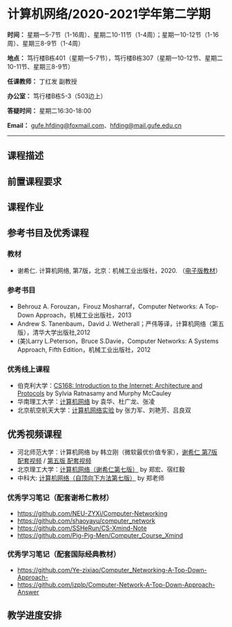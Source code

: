 # 计算机网络/2020-2021学年第二学期

**时间：** 星期一5-7节（1-16周）、星期二10-11节（1-4周）；星期一10-12节（1-16周）、星期三8-9节（1-4周）

**地点：** 笃行楼B栋401（星期一5-7节），笃行楼B栋307（星期一10-12节、星期二10-11节、星期三8-9节）

**任课教师：** 丁红发 副教授

**办公室：** 笃行楼B栋5-3（503边上）

**答疑时间：** 星期二16:30-18:00

**Email：** gufe.hfding@foxmail.com、hfding@mail.gufe.edu.cn

---

## 课程描述



## 前置课程要求



## 课程作业



## 参考书目及优秀课程

### 教材

- 谢希仁. 计算机网络, 第7版，北京：机械工业出版社，2020. （[电子版教材](https://github.com/linghuam/boutique-books/blob/master/b02-%E8%AE%A1%E7%AE%97%E6%9C%BA%E5%9F%BA%E6%9C%AC%E7%90%86%E8%AE%BA/%E8%AE%A1%E7%AE%97%E6%9C%BA%E7%BD%91%E7%BB%9C-%E7%AC%AC7%E7%89%88-%E8%B0%A2%E5%B8%8C%E4%BB%81.pdf)）

### 参考书目

- Behrouz A. Forouzan，Firouz Mosharraf，Computer Networks: A Top-Down Approach，机械工业出版社，2013
- Andrew S. Tanenbaum，David J. Wetherall；严伟等译，计算机网络（第五版），清华大学出版社,2012
-  (美)Larry L.Peterson，Bruce S.Davie，Computer Networks: A Systems Approach, Fifth Edition，机械工业出版社，2012

### 优秀线上课程

- 伯克利大学：[CS168: Introduction to the Internet: Architecture and Protocols](http://cs168.io/) by Sylvia Ratnasamy and Murphy McCauley
- 华南理工大学：[计算机网络](http://www.icourse163.org/course/SCUT-1002700002) by 袁华、杜广龙、张凌
- 北京航空航天大学：[计算机网络实验](http://www.icourse163.org/course/BUAA-1002744004) by 张力军、刘艳芳、吕良双

## 优秀视频课程

- 河北师范大学：计算机网络 by 韩立刚（微软最优价值专家），[谢希仁 第7版 配套视频](https://www.bilibili.com/video/BV1gV411h7r7)  / [第五版 配套视频](https://www.bilibili.com/video/BV1eV411h7Ei) 
- 北京理工大学：[计算机网络（谢希仁第七版）](https://www.bilibili.com/video/BV15E411K76A) by 郑宏、宿红毅
- 中科大: [计算机网络（自顶向下方法第七版）](https://www.bilibili.com/video/BV1JV411t7ow) by 郑老师

### 优秀学习笔记（配套谢希仁教材）

- https://github.com/NEU-ZYXi/Computer-Networking
- https://github.com/shaoyayu/computer_network
- https://github.com/SSHeRun/CS-Xmind-Note
- https://github.com/Pig-Pig-Men/Computer_Course_Xmind

### 优秀学习笔记（配套国际经典教材）

- https://github.com/Ye-zixiao/Computer_Networking-A-Top-Down-Approach-
- https://github.com/jzplp/Computer-Network-A-Top-Down-Approach-Answer

## 教学进度安排



